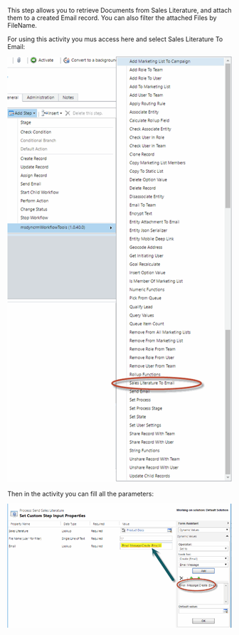 This step allows you to retrieve Documents from Sales Literature, and attach them to a created Email record. 
You can also filter the attached Files by FileName.

For using this activity you mus access here and select Sales Literature To Email:

![](SalesLiterature_wf1.gif)

Then in the activity you can fill all the parameters:

![](SalesLiterature_wf2.gif)
